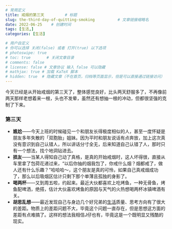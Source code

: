 ```yaml
---
# 常用定义
title: 戒烟的第三天         # 标题
slug: the-third-day-of-quitting-smoking          # 文章链接缩略名
date: 2022-06-25    # 创建时间
tags: [生活,]
categories: [生活]

# 用户自定义
# 你可以选择 关闭(false) 或者 打开(true) 以下选项
# photoswipe: true
# toc: true       # 关闭文章目录
# comments: false
# license: false # 文章协议 输入 false 可以隐藏
# mathjax: true # 加载 KaTeX 脚本
# hidden: true  # 隐藏文章（不在首页，归档等页面显示，但是可以直接通过链接访问）
---
```


今天已经是从开始戒烟的第三天了，整体感觉良好，比头两天舒服多了，不再像前两天那样老想着来一根，头也不发晕，虽然还有想抽一根的冲动，但都很坚强的克制了下来。

### 第三天

- **尴尬**——今天上班的时候碰见一个和朋友长得极度相似的人，甚至一度怀疑是朋友多年失散的「双胞胎」姐妹。因为平时和朋友说话有点奔放，加上这次真没有意识到自己认错人，所以讲话分寸全无，后来知道自己认错了人，那时只有一个想法，找个地洞钻进去。
- **损友**——当某人得知自己动了真格，是真的开始戒烟时，这人坏得很，直接从车里拿了包荷花递过来，“以后你抽的烟我包了，你戒什么烟？烟都戒了，做人还有什么乐趣？”哈哈哈～，这个朋友是真的可怜，如果自己真戒烟成功了，那么以后吸烟区估计只剩下那个单薄且孤独的身影了。
- **喝两杯**——又到周五啦，约起来。最近大伙都喜欢上吃烤鱼，一种无骨鱼，烤鱼配啤洒，绝搭，估计大伙喜欢烤鱼的原因与天气的火热想喝两杯冰镇啤酒有关。
- **胡思乱想**——最近发现自己与身边几个好兄弟的[生活](生活.md)质量、思考方向有了很大的差距。物质上的差距问题不大，毕竟这个问题一直存在，但是思想这方面的差距有点难搞了。这样的想法我相信J仔也有，毕竟这是一个既明显又残酷的现实。
